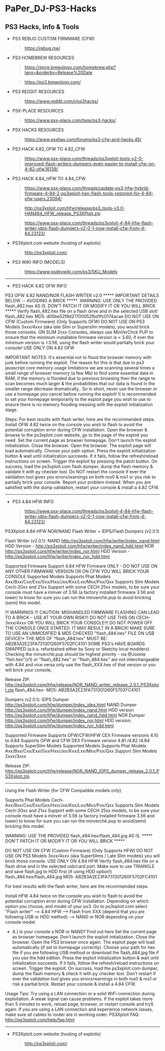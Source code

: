 # PaPer_DJ-PS3-Hacks

PS3 Hacks, Info & Tools
-------------------------------------------------------------

* PS3 REBUG CUSTOM FIRMWARE (CFW)
  > https://rebug.me/

* PS3 HOMEBREW RESOURCES
  > https://store.brewology.com/homebrew.php?lang=&orderby=Release%20Date
  
  > https://ps3.brewology.com/

* PS3 REDDIT RESOURCES
  > https://www.reddit.com/r/ps3hacks/

* PSX-PLACE RESOURCES
  > https://www.psx-place.com/tags/ps3-hacks/

* PSX HACKS RESOURCES
  > https://www.psxhax.com/forums/ps3-cfw-and-hacks.45/
  
* PS3 HACK 4.82_OFW TO 4.82_CFW
  > https://www.psx-place.com/threads/ps3xploit-tools-v2-0-improved-flash-writers-dumpers-even-easier-to-install-cfw-on-4-82-ofw.16139/
  
* PS3 HACK 4.84_HFW TO 4.84_CFW
  > https://www.psx-place.com/threads/update-ps3-hfw-hybrid-firmware-4-84-2-ps3xploit-han-flash-tools-restored-for-4-84-ofw-users.23094/
  
  > http://ps3xploit.com/hfw/release/ps3_tools-v3.0-HAN484_HFW_release_PS3XPloit.zip
  
  > https://www.psx-place.com/threads/ps3xploit-4-84-hfw-flash-writer-idps-flash-dumpers-v2-0-1-now-install-cfw-from-4-84.23123/
  
* PS3Xploit.com website (hosting of exploits)
  > http://ps3xploit.com/

* PS3 WIKI INFO (MODELS)
  > https://www.psdevwiki.com/ps3/SKU_Models

--------------------------------------------------------------------------

* PS3 HACK 4.82 OFW INFO

PS3 OFW 4.82 NAND/NOR FLASH WRITER v2.0
***** IMPORTANT DETAILS BELOW -- AVOIDING A BRICK *****
​
WARNING: USE ONLY THE PROVIDED flash_482.hex AS IS. DON'T PATCH IT OR MODIFY IT OR YOU WILL BRICK *****
Verify flash_482.hex file on a flash drive and in the selected USB slot!
flash_482.hex MD5: d05be52f8d21700052fbd1fc0174acae
DO NOT USE ON CFW (Custom Firmware) (Only Supports OFW)
DO NOT USE ON PS3 Models 3xxx/4xxx (aka late Slim or Superslim models), you would brick those consoles.
ON SLIM 2xxx Consoles, always use MinVerChck PUP to ensure that the minimum installable firmware version is < 3.60, if ever the minimum version is >3.56, using the flash writer would partially brick your console!
USE ONLY ON 4.82 OFW

IMPORTANT NOTES:
It's essential not to flood the browser memory with junk before running the exploit. The reason for this is that due to ps3 javascript core memory usage limitations we are scanning several times a small range of browser memory (a few Mb) to find some essential data in RAM, if the memory is flooded due to previous browsing then the range to scan becomes much larger & the probabilities that our data is found in the smaller range decrease dramatically..
So in short, never use the browser or use a homepage you cancel before running the exploit!
It is recommended to set your homepage temporarily to the exploit page you wish to use to ensure there is no memory flooding messing with the exploit initialization stage.

Steps:
For best results with flash writer, here are the recommended steps.
Install OFW 4.82 twice on the console you wish to flash to avoid the potential corruption error during CFW installation.
Open the browser & browse to the ps3xploit.com website, go to the page of the exploit you need. Set the current page as browser homepage. Don't launch the exploit initialization. Close the browser.
Open the browser. The exploit page will load automatically. Choose your path option.
Press the exploit initialization button & wait until initialization succeeds. If it fails, follow the refresh/reload instructions on screen.
Trigger the exploit by pressing the patch button.
On success, load the ps3xploit.com flash dumper, dump the flash memory & validate it with py checker tool. Do NOT restart the console if ever the validation tool gives you errors/warnings on both ros0 & ros1 or you risk to partially brick your console. Report your problem instead.
When you are satisfied with the dump validation, restart your console & install a 4.82 CFW.

--------------------------------------------------------------------

* PS3 4.84 HFW INFO
  > https://www.psx-place.com/threads/ps3xploit-4-84-hfw-flash-writer-idps-flash-dumpers-v2-0-1-now-install-cfw-from-4-84.23123/
  
PS3Xploit 4.84 HFW NOR/NAND Flash Writer + IDPS/Flash Dumpers (v2.0.1)​

Flash Writer (v2.0.1):
NAND
http://ps3xploit.com/hfw/writer/index_nand.html
HDD Version - http://ps3xploit.com/hfw/writer/index_nand_hdd.html
NOR
http://ps3xploit.com/hfw/writer/index_nor.html
HDD Version - http://ps3xploit.com/hfw/writer/index_nor_hdd.html

Supported Firmware
Support 4.84 HFW Firmware ONLY - DO NOT USE ON ANY OTHER FIRMWARE VERSION OR ON CFW YOU WILL BRICK YOUR CONSOLE
Supported Models
Supports Phat Models Axx/Bxx/Cxx/Exx/Gxx/Hxx/Jxx/Kxx/Lxx/Mxx/Pxx/Qxx
Supports Slim Models Cech-20xx and 21xx
Support with some CECH 25xx models, to be sure your console must have a minver of 3.56 (a factory installed firmware 3.56 and lower) to know for sure you can run the minverchk.pup to avoid bricking (semi) this model.

!!! WARNINGS !!! 
CAUTION: MISHANDLED FIRMWARE FLASHING CAN LEAD TO A BRICK - USE AT YOUR OWN RISK!!! 
DO NOT USE THIS ON CECH-3xxx/4xxx OR YOU WILL BRICK YOUR CONSOLE!!!
DO NOT POWER OFF THE CONSOLE ONCE STARTED. IT MAY RESULT IN A BRICK! 
MAKE SURE TO USE AN UNMODIFIED & MD5 CHECKED "flash_484.hex" FILE ON USB DEVICE!* 
THE MD5 OF "flash_484.hex" MUST BE: AB2B3A2E23FA731301260F5702FC4101 
SOME PS3's HAVE BOARDS SWAPPED (a.k.a. refurbished either by Sony or Sketchy local modders). Checking the minverchk.pup should be highest priority - via @Joonie 
"fish.hex"(v1) or "flash_482.hex" or "flash_484.hex" are not interchangeable with 4.84 and vice versa only use the flash_XXX.hex of that version or you will brick your console,


Release ZIP: http://ps3xploit.com/hfw/release/NOR_NAND_writer_release_2.0.1_PS3Xploit.zip
flash_484.hex- MD5: AB2B3A2E23FA731301260F5702FC4101​

Dumpers (v2.0.1):
IDPS Dumper
http://ps3xploit.com/hfw/dumper/index_idps.html
NAND Dumper
http://ps3xploit.com/hfw/dumper/index_nand.html
HDD version http://ps3xploit.com/hfw/dumper/index_nand_hdd.html
NOR Dumper
http://ps3xploit.com/hfw/dumper/index_nor.html
HDD version: http://ps3xploit.com/hfw/dumper/index_nor_hdd.html

Supported Firmware
Supports OFW/CFW/HFW CEX Firmware versions 4.10 to 4.84
Supports OFW and CFW DEX Firmware version 4.81 /4.82 /4.84
Supports SuperSlim Models
Supported Models
Supports Phat Models Axx/Bxx/Cxx/Exx/Gxx/Hxx/Jxx/Kxx/Lxx/Mxx/Pxx/Qxx
Support Slim Models 2xxx/3xxx

Release ZIP: http://ps3xploit.com/hfw/release/NOR_NAND_IDPS_dumper_release_2.0.1_PS3Xploit.zip​

-------------------------------------------------------

Using the Flash Writer (for CFW Compatible models only)

Supports Phat Models Cech-Axx/Bxx/Cxx/Exx/Gxx/Hxx/Jxx/Kxx/Lxx/Mxx/Pxx/Qxx
Supports Slim Models Cech-20xx and 21xx
Support with some CECH 25xx models, to be sure your console must have a minver of 3.56 (a factory installed firmware 3.56 and lower) to know for sure you can run the minverchk.pup to avoid(semi) bricking this model.

WARNING: USE THE PROVIDED flash_484.hex/flash_484.jpg AS IS.
***** DON'T PATCH IT OR MODIFY IT OR YOU WILL BRICK *****​

DO NOT USE ON CFW (Custom Firmware) (Only Supports HFW)
DO NOT USE ON PS3 Models 3xxx/4xxx (aka SuperSlims / Late Slim models) you will brick those console.
USE ONLY ON 4.84 HFW
Verify flash_484.hex file on a flash drive and in the selected usb/card port.
Make sure to use TRIANGLE and save flash.jpg to HDD first (if using HDD option!)
flash_484.hex/flash_484.jpg MD5: AB2B3A2E23FA731301260F5702FC4101

For best results with the flash writer, here are the recommended steps.

Install HFW 4.84 twice on the console you wish to flash to avoid the potential corruption error during CFW installation.
Depending on which option you choose, and model of your ps3. Go to ps3xploit.com select "Flash writer" --> 4.84 HFW --> Flash from XXX (depend that you are following USB or HDD method) --> NAND or NOR depending on your console model.
* A.) Is your console a NOR or NAND? Find out here
Set the current page as browser homepage. Don't launch the exploit initialization. Close the browser.
Open the PS3 browser once again. The exploit page will load automatically (if set to homepage correctly). Choose your path for hex file if you are following USB method or download the flash_484.jpg file if you use the hdd edition.
Press the exploit initialization button & wait until initialization succeeds. If it fails, follow the refresh/reload instructions on screen.
Trigger the exploit.
On success, load the ps3xploit.com dumper, dump the flash memory & check it with py checker tool. Don't restart if ever the validation tool gives you errors/warnings in both ros0 & ros1 or risk a partial brick.
Restart your console & install a 4.84 CFW.

Usage Tips:
Try using a LAN connection or a solid WiFi connection during exploitation. A weak signal can cause problems.
If the exploit takes more than 5 minutes to work, reload page, browser, or restart console and tryS again.
If you are using a LAN connection and experience network issues, make sure all cables to router are in working order.
PS3Xploit FAQ: http://ps3xploit.com/help/faq.html

---------------------------------------------------------------

* PS3Xploit.com website (hosting of exploits)
  > http://ps3xploit.com/
  


